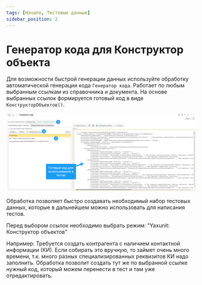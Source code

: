 ```yaml
---
tags: [Начало, Тестовые данные]
sidebar_position: 2
---
```

# Генератор кода для Конструктор объекта

Для возможности быстрой генерации данных используйте обработку автоматической генерации кода `Генератор кода`. Работает по любым выбранным ссылкам из справочника и документа. На основе выбранных ссылок формируется готовый код в виде `КонструкторОбъектов()`.

![gen-code](./images/gen-code.png)

Обработка позволяет быстро создавать необходимый набор тестовых данных, которые в дальнейшем можно использовать для написания тестов.

Перед выбором ссылок необходимо выбрать режим: "Yaxunit: Конструктор объектов"

Например: Требуется создать контрагента с наличием контактной информации (КИ). Если собирать это вручную, то займет очень много времени, т.к. много разных специализированных реквизитов КИ надо заполнить. Обработка позволит создать тут же по выбранной ссылке нужный код, который можем перенести в тест и там уже отредактировать.